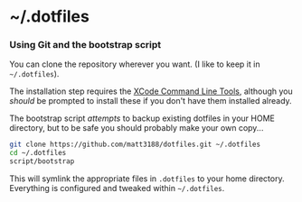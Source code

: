 # ~/.dotfiles

### Using Git and the bootstrap script
You can clone the repository wherever you want. (I like to keep it in `~/.dotfiles`).

The installation step requires the [XCode Command Line Tools](https://developer.apple.com/downloads), although you *should* be prompted to install these if you don't have them installed already.

The bootstrap script *attempts* to backup existing dotfiles in your HOME directory, but to be safe you should probably make your own copy...

```sh
git clone https://github.com/matt3188/dotfiles.git ~/.dotfiles
cd ~/.dotfiles
script/bootstrap
```
This will symlink the appropriate files in `.dotfiles` to your home directory.
Everything is configured and tweaked within `~/.dotfiles`.